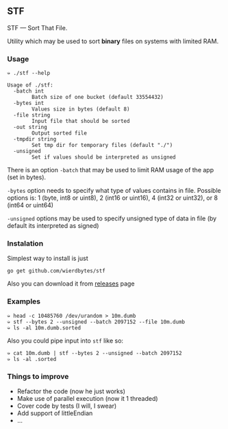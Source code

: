 ## STF
STF — Sort That File.

Utility which may be used to sort **binary** files on systems with limited RAM.

### Usage
```
➭ ./stf --help

Usage of ./stf:
  -batch int
    	Batch size of one bucket (default 33554432)
  -bytes int
    	Values size in bytes (default 8)
  -file string
    	Input file that should be sorted
  -out string
    	Output sorted file
  -tmpdir string
    	Set tmp dir for temporary files (default "./")
  -unsigned
    	Set if values should be interpreted as unsigned
```

There is an option `-batch` that may be used to limit RAM usage of the app (set in bytes).

`-bytes` option needs to specify what type of values contains in file. Possible options is: 1 (byte, int8 or uint8), 2 (int16 or uint16), 4 (int32 or uint32), or 8 (int64 or uint64)

`-unsigned` options may be used to specify unsigned type of data in file (by default its interpreted as signed)

### Instalation
Simplest way to install is just
```
go get github.com/wierdbytes/stf
```

Also you can download it from [releases](https://github.com/wierdbytes/stf/releases) page

### Examples
```
➭ head -c 10485760 /dev/urandom > 10m.dumb
➭ stf --bytes 2 --unsigned --batch 2097152 --file 10m.dumb
➭ ls -al 10m.dumb.sorted
```

Also you could pipe input into `stf` like so:
```
➭ cat 10m.dumb | stf --bytes 2 --unsigned --batch 2097152
➭ ls -al .sorted
```

### Things to improve
- Refactor the code (now he just works)
- Make use of parallel execution (now it 1 threaded)
- Cover code by tests (I will, I swear)
- Add support of littleEndian
- ...